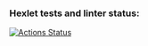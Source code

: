 ### Hexlet tests and linter status:
[![Actions Status](https://github.com/kdi-course/backend-project-lvl2/workflows/hexlet-check/badge.svg)](https://github.com/kdi-course/backend-project-lvl2/actions)